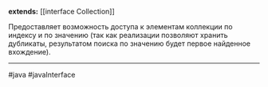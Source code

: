 **extends:** [[interface Collection]]

Предоставляет возможность доступа к элементам коллекции по индексу и по значению (так как реализации позволяют хранить дубликаты, результатом поиска по значению будет первое найденное вхождение).

---
#java #javaInterface